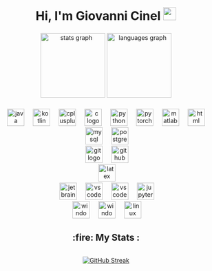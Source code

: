<h1 align="center"> Hi, I'm Giovanni Cinel <img src="https://media.giphy.com/media/hvRJCLFzcasrR4ia7z/giphy.gif" width="30px"/> </h1>

###

<div align="center">
  <img src="https://github-readme-stats.vercel.app/api?username=GiovanniCinel&hide_title=false&hide_rank=false&show_icons=true&include_all_commits=true&count_private=true&disable_animations=false&theme=github_dark&locale=en&hide_border=false" height="150" alt="stats graph"  />
  <img src="https://github-readme-stats.vercel.app/api/top-langs?username=GiovanniCinel&locale=en&hide_title=false&layout=compact&card_width=320&langs_count=6&theme=github_dark&hide_border=false&hide=jupyter%20%notebook,tex" height="150" alt="languages graph"  />
</div>

###

<div align="center">
  <img src="https://cdn.jsdelivr.net/gh/devicons/devicon/icons/java/java-original.svg" height="40" alt="java logo"  />
  <img width="12" />
  <img src="https://cdn.jsdelivr.net/gh/devicons/devicon/icons/kotlin/kotlin-original.svg" height="40" alt="kotlin logo"  />
  <img width="12" />
  <img src="https://cdn.jsdelivr.net/gh/devicons/devicon/icons/cplusplus/cplusplus-original.svg" height="40" alt="cplusplus logo"  />
  <img width="12" />
  <img src="https://cdn.jsdelivr.net/gh/devicons/devicon/icons/c/c-original.svg" height="40" alt="c logo"  />
  <img width="12" />
  <img src="https://cdn.jsdelivr.net/gh/devicons/devicon/icons/python/python-original.svg" height="40" alt="python logo"  />
  <img width="12" />
  <img src="https://cdn.jsdelivr.net/gh/devicons/devicon/icons/pytorch/pytorch-original.svg" height="40" alt="pytorch logo"  />
  <img width="12" />
  <img src="https://cdn.jsdelivr.net/gh/devicons/devicon/icons/matlab/matlab-original.svg" height="40" alt="matlab logo"  />
  <img width="12" />
  <img src="https://cdn.jsdelivr.net/gh/devicons/devicon/icons/html5/html5-original.svg" height="40" alt="html logo"  />
  <!-- <img width="12" />
  <img src="https://cdn.jsdelivr.net/gh/devicons/devicon/icons/armv/armv-original.svg" height="40" alt="arm logo" /> -->
</div>

<div align="center">
  <img height="20" />
  <img src="https://cdn.jsdelivr.net/gh/devicons/devicon/icons/mysql/mysql-original.svg" height="40" alt="mysql logo"  />
  <img width="12" />
  <img src="https://cdn.jsdelivr.net/gh/devicons/devicon/icons/postgresql/postgresql-original.svg" height="40" alt="postgresql logo"  />
</div>

<div align="center">
  <img height="20" />
  <img src="https://skillicons.dev/icons?i=git" height="40" alt="git logo"  />
  <img width="12" />
  <img src="https://skillicons.dev/icons?i=github" height="40" alt="github logo"  />
</div>

<div align="center">
  <img height="20" />
  <img src="https://skillicons.dev/icons?i=latex" height="40" alt="latex logo"  />
</div>

<div align = "center">
  <img height="20" />
  <img src="https://cdn.jsdelivr.net/gh/devicons/devicon@latest/icons/jetbrains/jetbrains-original.svg" alt="jetbrains IDEs" height="40"/>
  <img width="12" />
  <img src="https://cdn.jsdelivr.net/gh/devicons/devicon@latest/icons/vscode/vscode-original.svg" alt="vscode" height="40"/>
  <img width="12" />
  <img src="https://cdn.jsdelivr.net/gh/devicons/devicon@latest/icons/anaconda/anaconda-original.svg" alt="vscode" height="40"/>
  <img width="12" />
  <img src="https://cdn.jsdelivr.net/gh/devicons/devicon@latest/icons/jupyter/jupyter-original-wordmark.svg" alt="jupyter" height="40"/
</div>

<div align= "center">
  <img height="20" />
  <img src="https://cdn.jsdelivr.net/gh/devicons/devicon@latest/icons/android/android-original-wordmark.svg" alt="windows" height="40"/>
  <img width="12" />
  <img src="https://cdn.jsdelivr.net/gh/devicons/devicon@latest/icons/windows11/windows11-original-wordmark.svg" alt="windows" height="40"/>
  <img width="12" />
  <img src="https://cdn.jsdelivr.net/gh/devicons/devicon@latest/icons/linux/linux-original.svg" alt="linux" height="40"/>
</div>

<h2 align= "center">
  :fire: My Stats :
</h2>
<div align = "center">
  <img src="https://komarev.com/ghpvc/?username=GiovanniCinel&style=flat-square&color=blue" alt=""/>
  
  [![GitHub Streak](http://github-readme-streak-stats.herokuapp.com?user=GiovanniCinel&theme=dark&background=000000)](https://git.io/streak-stats)
</div>


